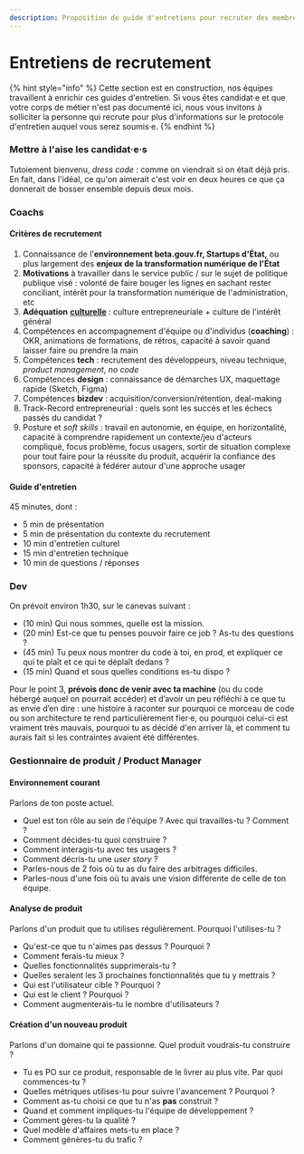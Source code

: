 ```yaml
---
description: Proposition de guide d'entretiens pour recruter des membres dans son équipe.
---
```


# Entretiens de recrutement

{% hint style="info" %}
Cette section est en construction, nos équipes travaillent à enrichir ces guides d'entretien. Si vous êtes candidat·e et que votre corps de métier n'est pas documenté ici, nous vous invitons à solliciter la personne qui recrute pour plus d'informations sur le protocole d'entretien auquel vous serez soumis·e. 
{% endhint %}

### **Mettre à l'aise les candidat·e·s**

Tutoiement bienvenu, _dress code_ : comme on viendrait si on était déjà pris. En fait, dans l'idéal, ce qu'on aimerait c'est voir en deux heures ce que ça donnerait de bosser ensemble depuis deux mois.

### Coachs

#### Critères de recrutement

1. Connaissance de l'**environnement beta.gouv.fr, Startups d'État,** ou plus largement des **enjeux de la transformation numérique de l'État**
2. **Motivations** à travailler dans le service public / sur le sujet de politique publique visé : volonté de faire bouger les lignes en sachant rester conciliant, intérêt pour la transformation numérique de l'administration, etc
3. **Adéquation** [**culturelle**](../../culture/) : culture entrepreneuriale + culture de l'intérêt général 
4. Compétences en accompagnement d'équipe ou d'individus \(**coaching**\) : OKR, animations de formations, de rétros, capacité à savoir quand laisser faire ou prendre la main 
5. Compétences **tech** : recrutement des développeurs, niveau technique, _product management_, _no code_
6. Compétences **design** : connaissance de démarches UX, maquettage rapide \(Sketch, Figma\)
7. Compétences **bizdev** : acquisition/conversion/rétention, deal-making
8. Track-Record entrepreneurial : quels sont les succès et les échecs passés du candidat ? 
9. Posture et _soft skills_ : travail en autonomie, en équipe, en horizontalité, capacité à comprendre rapidement un contexte/jeu d'acteurs compliqué, focus problème, focus usagers, sortir de situation complexe pour tout faire pour la réussite du produit, acquérir la confiance des sponsors, capacité à fédérer autour d'une approche usager

#### Guide d'entretien 

45 minutes, dont : 

* 5 min de présentation
* 5 min de présentation du contexte du recrutement
* 10 min d'entretien culturel
* 15 min d'entretien technique
* 10 min de questions / réponses

### Dev

On prévoit environ 1h30, sur le canevas suivant :

* \(10 min\) Qui nous sommes, quelle est la mission.
* \(20 min\) Est-ce que tu penses pouvoir faire ce job ? As-tu des questions ?
* \(45 min\) Tu peux nous montrer du code à toi, en prod, et expliquer ce qui te plaît et ce qui te déplaît dedans ?
* \(15 min\) Quand et sous quelles conditions es-tu dispo ?

Pour le point 3, **prévois donc de venir avec ta machine** \(ou du code hébergé auquel on pourrait accéder\) et d’avoir un peu réfléchi à ce que tu as envie d’en dire : une histoire à raconter sur pourquoi ce morceau de code ou son architecture te rend particulièrement fier·e, ou pourquoi celui-ci est vraiment très mauvais, pourquoi tu as décidé d'en arriver là, et comment tu aurais fait si les contraintes avaient été différentes.

### Gestionnaire de produit / Product Manager

#### Environnement courant

Parlons de ton poste actuel.

* Quel est ton rôle au sein de l'équipe ? Avec qui travailles-tu ? Comment ?
* Comment décides-tu quoi construire ?
* Comment interagis-tu avec tes usagers ?
* Comment décris-tu une _user story_ ?
* Parles-nous de 2 fois où tu as du faire des arbitrages difficiles.
* Parles-nous d'une fois où tu avais une vision différente de celle de ton équipe.

#### Analyse de produit

Parlons d'un produit que tu utilises régulièrement. Pourquoi l'utilises-tu ?

* Qu'est-ce que tu n'aimes pas dessus ? Pourquoi ?
* Comment ferais-tu mieux ?
* Quelles fonctionnalités supprimerais-tu ?
* Quelles seraient les 3 prochaines fonctionnalités que tu y mettrais ?
* Qui est l'utilisateur cible ? Pourquoi ?
* Qui est le client ? Pourquoi ?
* Comment augmenterais-tu le nombre d'utilisateurs ?

#### Création d'un nouveau produit

Parlons d'un domaine qui te passionne. Quel produit voudrais-tu construire ?

* Tu es PO sur ce produit, responsable de le livrer au plus vite. Par quoi commences-tu ?
* Quelles métriques utilises-tu pour suivre l'avancement ? Pourquoi ?
* Comment as-tu choisi ce que tu n'as **pas** construit ?
* Quand et comment impliques-tu l'équipe de développement ?
* Comment gères-tu la qualité ?
* Quel modèle d'affaires mets-tu en place ?
* Comment génères-tu du trafic ?

